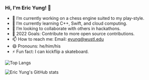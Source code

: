 ### Hi, I'm Eric Yung! 👋

- 🔭 I’m currently working on a chess engine suited to my play-style.
- 🌱 I’m currently learning C++, Swift, and cloud computing.
- 👯 I’m looking to collaborate with others in hackathons.
- :triangular_flag_on_post: 2022 Goals: Contribute to more open source contributions.
- 📫 How to reach me: Email: eyung@wustl.edu
- 😄 Pronouns: he/him/his
- ⚡ Fun fact: I can kickflip a skateboard.

![Top Langs](https://github-readme-stats.vercel.app/api/top-langs/?username=anuraghazra&layout=compact&theme=radical)

![Eric Yung's GitHub stats](https://github-readme-stats.vercel.app/api?username=ericyung1&show_icons=true&theme=radical)

